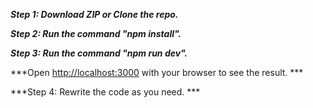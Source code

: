 ***Step 1: Download ZIP or Clone the repo.***

***Step 2: Run the command "npm install".***

***Step 3: Run the command "npm run dev".***

***Open [http://localhost:3000](http://localhost:3000) with your browser to see the result. ***

***Step 4: Rewrite the code as you need. ***